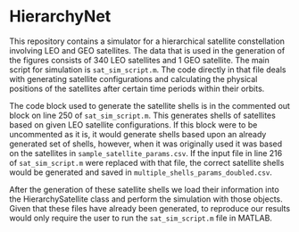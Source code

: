 # HierarchyNet

This repository contains a simulator for a hierarchical satellite constellation involving LEO and GEO satellites. The data that is used in the generation of the figures consists of 340 LEO satellites and 1 GEO satellite. The main script for simulation is `sat_sim_script.m`. The code directly in that file deals with generating satellite configurations and calculating the physical positions of the satellites after certain time periods within their orbits.

The code block used to generate the satellite shells is in the commented out block on line 250 of `sat_sim_script.m`. This generates shells of satellites based on given LEO satellite configurations. If this block were to be uncommented as it is, it would generate shells based upon an already generated set of shells, however, when it was originally used it was based on the satellites in `sample_satellite_params.csv`. If the input file in line 216 of `sat_sim_script.m` were replaced with that file, the correct satellite shells would be generated and saved in `multiple_shells_params_doubled.csv`. 

After the generation of these satellite shells we load their information into the HierarchySatellite class and perform the simulation with those objects. Given that these files have already been generated, to reproduce our results would only require the user to run the `sat_sim_script.m` file in MATLAB.
